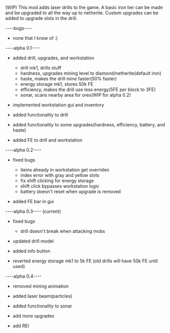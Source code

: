 (WIP) This mod adds laser drills to the game. A basic iron tier can be made and be upgraded to all the way up to netherite. Custom upgrades can be added to upgrade slots in the drill.

----bugs----
 - none that I know of :)

----alpha 0.1---- 
 - added drill, upgrades, and workstation
   - drill mk1, drills stuff
   - hardness, upgrades mining level to diamond/netherite(default iron)
   - haste, makes the drill mine faster(50% faster)
   - energy storage mk1, stores 50k FE
   - efficiency, makes the drill use less energy(5FE per block to 3FE)
   - sonar, scans nearby area for ores(WIP for alpha 0.2)

 - implemented workstation gui and inventory

 - added functionality to drill
 - added functionality to some upgrades(hardness, efficiency, battery, and haste)

 - added FE to drill and workstation

----alpha 0.2----
 - fixed bugs
   - items already in workstation get overriden
   - index error with gray and yellow slots
   - fix shift clicking for energy storage
   - shift click bypasses workstation logic
   - battery doesn't reset when upgrade is removed

 - added FE bar in gui

----alpha 0.3---- (current)
 - fixed bugs
   - drill doesn't break when attacking mobs
   
 - updated drill model

 - added info button 

 - reverted energy storage mk1 to 5k FE (old drills will have 50k FE until used)

----alpha 0.4----
 - removed mining animation

 - added laser beam(particles)

 - added functionality to sonar

 - add more upgrades
 - add REI
